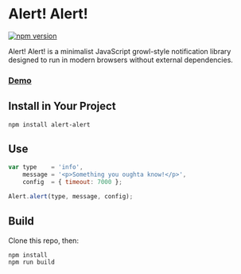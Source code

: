 # Alert! Alert!

[![npm version](https://badge.fury.io/js/alert-alert.svg)](http://badge.fury.io/js/alert-alert)

Alert! Alert! is a minimalist JavaScript growl-style notification library designed to run in modern browsers without external dependencies.

### [Demo](http://whusterj.github.io/alert-alert/demo/)

## Install in Your Project

```
npm install alert-alert
```

## Use

```javascript
var type    = 'info',
    message = '<p>Something you oughta know!</p>',
    config  = { timeout: 7000 };

Alert.alert(type, message, config);
```

## Build

Clone this repo, then:

```
npm install
npm run build
```
